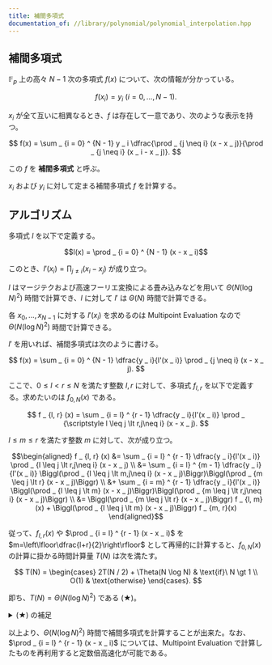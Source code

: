 ```yaml
---
title: 補間多項式
documentation_of: //library/polynomial/polynomial_interpolation.hpp
---
```

## 補間多項式

$\mathbb{F} _ p$ 上の高々 $N - 1$ 次の多項式 $f(x)$ について、次の情報が分かっている。

$$
f(x _ i) = y _ i\ (i = 0, \ldots, N - 1).
$$

$x _ i$ が全て互いに相異なるとき、$f$ は存在して一意であり、次のような表示を持つ。

$$
f(x) = \sum _ {i = 0} ^ {N - 1} y _ i \dfrac{\prod _ {j \neq i} (x - x _ j)}{\prod _ {j \neq i} (x _ i - x _ j)}.
$$

この $f$ を __補間多項式__ と呼ぶ。

$x _ i$ および $y _ i$ に対して定まる補間多項式 $f$ を計算する。

## アルゴリズム

多項式 $l$ を以下で定義する。

$$l(x) = \prod _ {i = 0} ^ {N - 1} (x - x _ i)$$

このとき、$\displaystyle l'(x _ i) = \prod _ {j \neq i} (x _ i - x _ j)$ が成り立つ。

$l$ はマージテクおよび高速フーリエ変換による畳み込みなどを用いて $\Theta(N (\log N) ^ 2)$ 時間で計算でき、$l$ に対して $l'$ は $\Theta(N)$ 時間で計算できる。

各 $x _ 0, \ldots, x _ {N - 1}$ に対する $l'(x _ i)$ を求めるのは Multipoint Evaluation なので $\Theta(N (\log N) ^ 2)$ 時間で計算できる。

$l'$ を用いれば、補間多項式は次のように書ける。

$$
f(x) = \sum _ {i = 0} ^ {N - 1} \dfrac{y _ i}{l'(x _ i)} \prod _ {j \neq i} (x - x _ j).
$$

ここで、$0\leq l\lt r\leq N$ を満たす整数 $l, r$ に対して、多項式 $f _ {l, r}$ を以下で定義する。求めたいのは $f _ {0, N}(x)$ である。

$$
f _ {l, r} (x) = \sum _ {i = l} ^ {r - 1} \dfrac{y _ i}{l'(x _ i)} \prod _ {\scriptstyle l \leq j \lt r,j\neq i} (x - x _ j).
$$

$l\leq m\leq r$ を満たす整数 $m$ に対して、次が成り立つ。

$$\begin{aligned}
f _ {l, r} (x)
&= \sum _ {i = l} ^ {r - 1} \dfrac{y _ i}{l'(x _ i)} \prod _ {l \leq j \lt r,j\neq i} (x - x _ j) \\
&= \sum _ {i = l} ^ {m - 1} \dfrac{y _ i}{l'(x _ i)} \Biggl(\prod _ {l \leq j \lt m,j\neq i} (x - x _ j)\Biggr)\Biggl(\prod _ {m \leq j \lt r} (x - x _ j)\Biggr) \\
&+ \sum _ {i = m} ^ {r - 1} \dfrac{y _ i}{l'(x _ i)} \Biggl(\prod _ {l \leq j \lt m} (x - x _ j)\Biggr)\Biggl(\prod _ {m \leq j \lt r,j\neq i} (x - x _ j)\Biggr) \\
&= \Biggl(\prod _ {m \leq j \lt r} (x - x _ j)\Biggr) f _ {l, m}(x) + \Biggl(\prod _ {l \leq j \lt m} (x - x _ j)\Biggr) f _ {m, r}(x)
\end{aligned}$$

従って、$f _ {l, r}(x)$ や $\prod _ {i = l} ^ {r - 1} (x - x _ i)$ を $m=\left\lfloor\dfrac{l+r}{2}\right\rfloor$ として再帰的に計算すると、$f _ {0, N}(x)$ の計算に掛かる時間計算量 $T(N)$ は次を満たす。

$$
T(N) = \begin{cases} 2T(N / 2) + \Theta(N \log N) & \text{if}\ N \gt 1 \\ O(1) & \text{otherwise} \end{cases}.
$$

即ち、$T(N) = \Theta(N (\log N) ^ 2)$ である (★)。

<details>
<summary> (★) の補足 </summary>

http://homepages.math.uic.edu/~leon/cs-mcs401-s08/handouts/extended_master_theorem.pdf の $(3')$ で $a = b = 2, \alpha = 1$ とすることで、$T(N) = \Theta(N (\log N) ^ 2)$ を得る。(補足終)

</details>

以上より、$\Theta(N (\log N) ^ 2)$ 時間で補間多項式を計算することが出来た。なお、$\prod _ {i = l} ^ {r - 1} (x - x _ i)$ については、Multipoint Evaluation で計算したものを再利用すると定数倍高速化が可能である。
